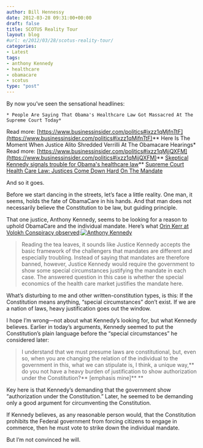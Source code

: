 ```yaml
---
author: Bill Hennessy
date: 2012-03-28 09:31:00+00:00
draft: false
title: SCOTUS Reality Tour
layout: blog
#url: e/2012/03/28/scotus-reality-tour/
categories:
- Latest
tags:
- anthony Kennedy
- healthcare
- obamacare
- scotus
type: "post"
---
```


 

By now you’ve seen the sensational headlines:

 

    * People Are Saying That Obama's Healthcare Law Got Massacred At The Supreme Court Today*
Read more: [https://www.businessinsider.com/politics#ixzz1qMjfnTtF](https://www.businessinsider.com/politics#ixzz1qMjfnTtF)** Here Is The Moment When Justice Alito Shredded Verrilli At The Obamacare Hearings*
Read more: [https://www.businessinsider.com/politics#ixzz1qMjjQXFM](https://www.businessinsider.com/politics#ixzz1qMjjQXFM)** [Skeptical Kennedy signals trouble for Obama's healthcare law](https://www.latimes.com/news/politics/la-pn-skeptical-kennedy-signals-trouble-for-obamas-healthcare-law-20120327,0,5723465.story)** [Supreme Court Health Care Law: Justices Come Down Hard On The Mandate](https://www.huffingtonpost.com/2012/03/27/supreme-court-health-care_n_1373469.html)  

And so it goes.

 

Before we start dancing in the streets, let’s face a little reality. One man, it seems, holds the fate of ObamaCare in his hands. And that man does not necessarily believe the Constitution to be law, but guiding principle.

 

That one justice, Anthony Kennedy, seems to be looking for a reason to uphold ObamaCare and the individual mandate. Here’s what [Orin Kerr at Volokh Conspiracy observed](https://volokh.com/2012/03/27/kennedys-heavy-burden-of-justification-approach-and-whether-the-nature-of-the-health-care-insurance-market-can-satisfy-it/):[![Anthony Kennedy](https://ludicrite.files.wordpress.com/2012/03/kennedy_thumb.jpg)
](https://ludicrite.files.wordpress.com/2012/03/kennedy.jpg)

 

>   
> 
> Reading the tea leaves, it sounds like Justice Kennedy accepts the basic framework of the challengers that mandates are different and especially troubling. Instead of saying that mandates are therefore banned, however, Justice Kennedy would require the government to show some special circumstances justifying the mandate in each case. The answered question in this case is whether the special economics of the health care market justifies the mandate here.
> 
> 

 

What’s disturbing to me and other written-constitution types, is this: If the Constitution means anything, “special circumstances” don’t exist. If we are a nation of laws, heavy justification goes out the window.

 

I hope I’m wrong—not about what Kennedy’s looking for, but what Kennedy believes. Earlier in today’s arguments, Kennedy seemed to put the Constitution’s plain language before the “special circumstances” he considered later:

 

>   
> 
> I understand that we must presume laws are constitutional, but, even so, when you are changing the relation of the individual to the government in this, what we can stipulate is, I think, a unique way,** do you not have a heavy burden of justification to show authorization under the Constitution?** [emphasis mine]** **
> 
> 

 

Key here is that Kennedy’s demanding that the government show “authorization under the Constitution.” Later, he seemed to be demanding only a good argument for circumventing the Constitution. 

 

If Kennedy believes, as any reasonable person would, that the Constitution prohibits the Federal government from forcing citizens to engage in commerce, then he must vote to strike down the individual mandate.

 

But I’m not convinced he will.
